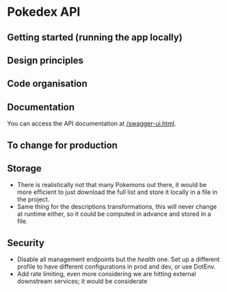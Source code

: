 # Pokedex API
## Getting started (running the app locally)
## Design principles
## Code organisation

## Documentation
You can access the API documentation at [/swagger-ui.html](http://localhost:8080/swagger-ui.html).

## To change for production
## Storage
- There is realistically not that many Pokemons out there, it would be more
efficient to just download the full list and store it locally in a file in
the project.
- Same thing for the descriptions transformations, this will never change at
runtime either, so it could be computed in advance and stored in a file.
## Security
- Disable all management endpoints but the *health* one. Set up a different
profile to have different configurations in prod and dev, or use DotEnv.
- Add rate limiting, even more considering we are hitting external downstream
services; it would be considerate
